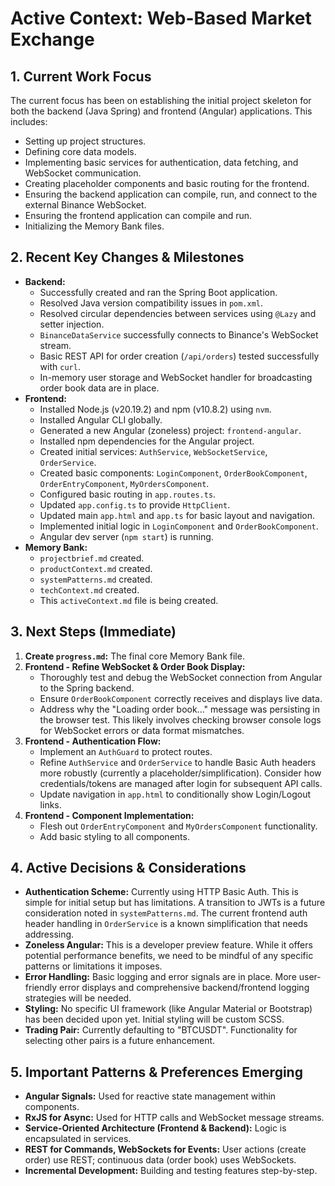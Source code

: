 # Active Context: Web-Based Market Exchange

## 1. Current Work Focus

The current focus has been on establishing the initial project skeleton for both the backend (Java Spring) and frontend (Angular) applications. This includes:
- Setting up project structures.
- Defining core data models.
- Implementing basic services for authentication, data fetching, and WebSocket communication.
- Creating placeholder components and basic routing for the frontend.
- Ensuring the backend application can compile, run, and connect to the external Binance WebSocket.
- Ensuring the frontend application can compile and run.
- Initializing the Memory Bank files.

## 2. Recent Key Changes & Milestones

- **Backend:**
    - Successfully created and ran the Spring Boot application.
    - Resolved Java version compatibility issues in `pom.xml`.
    - Resolved circular dependencies between services using `@Lazy` and setter injection.
    - `BinanceDataService` successfully connects to Binance's WebSocket stream.
    - Basic REST API for order creation (`/api/orders`) tested successfully with `curl`.
    - In-memory user storage and WebSocket handler for broadcasting order book data are in place.
- **Frontend:**
    - Installed Node.js (v20.19.2) and npm (v10.8.2) using `nvm`.
    - Installed Angular CLI globally.
    - Generated a new Angular (zoneless) project: `frontend-angular`.
    - Installed npm dependencies for the Angular project.
    - Created initial services: `AuthService`, `WebSocketService`, `OrderService`.
    - Created basic components: `LoginComponent`, `OrderBookComponent`, `OrderEntryComponent`, `MyOrdersComponent`.
    - Configured basic routing in `app.routes.ts`.
    - Updated `app.config.ts` to provide `HttpClient`.
    - Updated main `app.html` and `app.ts` for basic layout and navigation.
    - Implemented initial logic in `LoginComponent` and `OrderBookComponent`.
    - Angular dev server (`npm start`) is running.
- **Memory Bank:**
    - `projectbrief.md` created.
    - `productContext.md` created.
    - `systemPatterns.md` created.
    - `techContext.md` created.
    - This `activeContext.md` file is being created.

## 3. Next Steps (Immediate)

1.  **Create `progress.md`:** The final core Memory Bank file.
2.  **Frontend - Refine WebSocket & Order Book Display:**
    -   Thoroughly test and debug the WebSocket connection from Angular to the Spring backend.
    -   Ensure `OrderBookComponent` correctly receives and displays live data.
    -   Address why the "Loading order book..." message was persisting in the browser test. This likely involves checking browser console logs for WebSocket errors or data format mismatches.
3.  **Frontend - Authentication Flow:**
    -   Implement an `AuthGuard` to protect routes.
    -   Refine `AuthService` and `OrderService` to handle Basic Auth headers more robustly (currently a placeholder/simplification). Consider how credentials/tokens are managed after login for subsequent API calls.
    -   Update navigation in `app.html` to conditionally show Login/Logout links.
4.  **Frontend - Component Implementation:**
    -   Flesh out `OrderEntryComponent` and `MyOrdersComponent` functionality.
    -   Add basic styling to all components.

## 4. Active Decisions & Considerations

-   **Authentication Scheme:** Currently using HTTP Basic Auth. This is simple for initial setup but has limitations. A transition to JWTs is a future consideration noted in `systemPatterns.md`. The current frontend auth header handling in `OrderService` is a known simplification that needs addressing.
-   **Zoneless Angular:** This is a developer preview feature. While it offers potential performance benefits, we need to be mindful of any specific patterns or limitations it imposes.
-   **Error Handling:** Basic logging and error signals are in place. More user-friendly error displays and comprehensive backend/frontend logging strategies will be needed.
-   **Styling:** No specific UI framework (like Angular Material or Bootstrap) has been decided upon yet. Initial styling will be custom SCSS.
-   **Trading Pair:** Currently defaulting to "BTCUSDT". Functionality for selecting other pairs is a future enhancement.

## 5. Important Patterns & Preferences Emerging

-   **Angular Signals:** Used for reactive state management within components.
-   **RxJS for Async:** Used for HTTP calls and WebSocket message streams.
-   **Service-Oriented Architecture (Frontend & Backend):** Logic is encapsulated in services.
-   **REST for Commands, WebSockets for Events:** User actions (create order) use REST; continuous data (order book) uses WebSockets.
-   **Incremental Development:** Building and testing features step-by-step.
